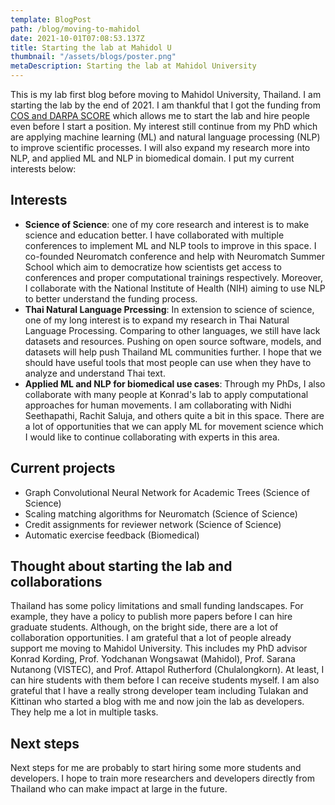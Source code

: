 ```yaml
---
template: BlogPost
path: /blog/moving-to-mahidol
date: 2021-10-01T07:08:53.137Z
title: Starting the lab at Mahidol U
thumbnail: "/assets/blogs/poster.png"
metaDescription: Starting the lab at Mahidol University
---
```


This is my lab first blog before moving to Mahidol University, Thailand. I am starting the
lab by the end of 2021. I am thankful that I got the funding from [COS and DARPA SCORE](https://www.cos.io/score)
which allows me to start the lab and hire people even before I start a position.
My interest still continue from my PhD which are applying machine learning (ML) and natural language processing (NLP)
to improve scientific processes. I will also expand my research more into NLP, and applied ML and NLP
in biomedical domain. I put my current interests below:

## Interests

- **Science of Science**: one of my core research and interest is to make science and education better.
  I have collaborated with multiple conferences to implement ML and NLP tools to improve in this space.
  I co-founded Neuromatch conference and help with Neuromatch Summer School which aim to democratize
  how scientists get access to conferences and proper computational trainings respectively.
  Moreover, I collaborate with the National Institute of Health (NIH) aiming to use NLP to better
  understand the funding process.
- **Thai Natural Language Prcessing**: In extension to science of science, one of my long interest
  is to expand my research in Thai Natural Language Processing. Comparing to other languages,
  we still have lack datasets and resources. Pushing on open source software, models, and datasets
  will help push Thailand ML communities further. I hope that we should have useful tools that
  most people can use when they have to analyze and understand Thai text.
- **Applied ML and NLP for biomedical use cases**: Through my PhDs, I also collaborate with many people
  at Konrad's lab to apply computational approaches for human movements. I am collaborating with
  Nidhi Seethapathi, Rachit Saluja, and others quite a bit in this space. There are a lot of opportunities
  that we can apply ML for movement science which I would like to continue collaborating with experts
  in this area.

## Current projects

- Graph Convolutional Neural Network for Academic Trees (Science of Science)
- Scaling matching algorithms for Neuromatch (Science of Science)
- Credit assignments for reviewer network (Science of Science)
- Automatic exercise feedback (Biomedical)

## Thought about starting the lab and collaborations

Thailand has some policy limitations and small funding landscapes. For example, they have
a policy to publish more papers before I can hire graduate students.
Although, on the bright side, there are a lot of collaboration opportunities.
I am grateful that a lot of people already support me moving
to Mahidol University. This includes my PhD advisor Konrad Kording, Prof. Yodchanan Wongsawat (Mahidol),
Prof. Sarana Nutanong (VISTEC), and Prof. Attapol Rutherford (Chulalongkorn).
At least, I can hire students with them before I can receive students myself.
I am also grateful that I have a really strong developer team including
Tulakan and Kittinan who started a blog with me and now join the lab as developers.
They help me a lot in multiple tasks.

## Next steps

Next steps for me are probably to start hiring some more students and developers.
I hope to train more researchers and developers directly from Thailand who
can make impact at large in the future.
